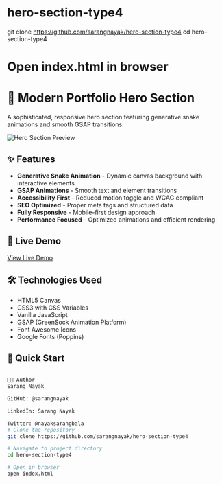 # hero-section-type4
git clone https://github.com/sarangnayak/hero-section-type4
cd hero-section-type4
# Open index.html in browser

# 🚀 Modern Portfolio Hero Section

A sophisticated, responsive hero section featuring generative snake animations and smooth GSAP transitions.

![Hero Section Preview](assets/images/preview.png)

## ✨ Features

- **Generative Snake Animation** - Dynamic canvas background with interactive elements
- **GSAP Animations** - Smooth text and element transitions
- **Accessibility First** - Reduced motion toggle and WCAG compliant
- **SEO Optimized** - Proper meta tags and structured data
- **Fully Responsive** - Mobile-first design approach
- **Performance Focused** - Optimized animations and efficient rendering

## 🎯 Live Demo

[View Live Demo](https://sarangnayak.github.io/hero-section-type4/)

## 🛠️ Technologies Used

- HTML5 Canvas
- CSS3 with CSS Variables
- Vanilla JavaScript
- GSAP (GreenSock Animation Platform)
- Font Awesome Icons
- Google Fonts (Poppins)

## 🚀 Quick Start

```bash

👨‍💻 Author
Sarang Nayak

GitHub: @sarangnayak

LinkedIn: Sarang Nayak

Twitter: @nayaksarangbala
# Clone the repository
git clone https://github.com/sarangnayak/hero-section-type4

# Navigate to project directory
cd hero-section-type4

# Open in browser
open index.html
